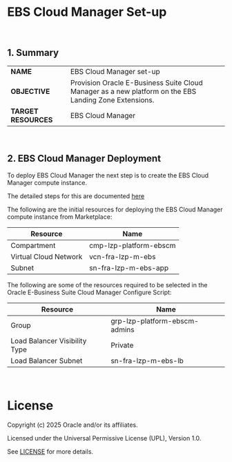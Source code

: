 # EBS Cloud Manager Set-up <!-- omit from toc -->
&nbsp; 

## **1. Summary**

|                      |                                                       |
| -------------------- | ----------------------------------------------------- |
| **NAME**         | EBS Cloud Manager set-up                                    |
| **OBJECTIVE**        | Provision Oracle E-Business Suite Cloud Manager as a new platform on the EBS Landing Zone Extensions. |
| **TARGET RESOURCES** | EBS Cloud Manager                                                  |

&nbsp; 

## **2. EBS Cloud Manager Deployment**

To deploy EBS Cloud Manager the next step is to create the EBS Cloud Manager compute instance.

The detailed steps for this are documented [here](https://docs.oracle.com/cd/E26401_01/doc.122/f35809/T679330T679339.htm#T680521)

The following are the initial resources for deploying the EBS Cloud Manager compute instance from Marketplace:

| Resource | Name |
| --- | --- |
| Compartment | cmp-lzp-platform-ebscm |
| Virtual Cloud Network | vcn-fra-lzp-m-ebs |
| Subnet | sn-fra-lzp-m-ebs-app |

The following are some of the resources required to be selected in the Oracle E-Business Suite Cloud Manager Configure Script:

| Resource | Name |
| --- | --- |
| Group | grp-lzp-platform-ebscm-admins |
| Load Balancer Visibility Type | Private |
| Load Balancer Subnet | sn-fra-lzp-m-ebs-lb |


&nbsp;

# License <!-- omit from toc -->

Copyright (c) 2025 Oracle and/or its affiliates.

Licensed under the Universal Permissive License (UPL), Version 1.0.

See [LICENSE](/LICENSE.txt) for more details.
